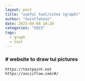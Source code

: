 ```yaml
---
layout: post
title: "useful tool/sites (graph)"
author: "twistfatezz"
date: 2023-04-08 10:20
categories: "2023"
tags:
  - graph
  - tool
---
```


### # website to draw tui pictures
```text
https://textpaint.net
https://asciiflow.com/#/
```
